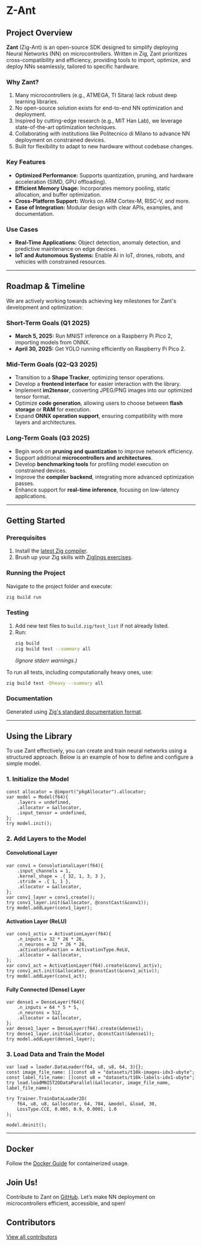 # Z-Ant

## Project Overview

**Zant** (Zig-Ant) is an open-source SDK designed to simplify deploying Neural Networks (NN) on microcontrollers. Written in Zig, Zant prioritizes cross-compatibility and efficiency, providing tools to import, optimize, and deploy NNs seamlessly, tailored to specific hardware.

### Why Zant?

1. Many microcontrollers (e.g., ATMEGA, TI Sitara) lack robust deep learning libraries.
2. No open-source solution exists for end-to-end NN optimization and deployment.
3. Inspired by cutting-edge research (e.g., MIT Han Lab), we leverage state-of-the-art optimization techniques.
4. Collaborating with institutions like Politecnico di Milano to advance NN deployment on constrained devices.
5. Built for flexibility to adapt to new hardware without codebase changes.

### Key Features

- **Optimized Performance:** Supports quantization, pruning, and hardware acceleration (SIMD, GPU offloading).
- **Efficient Memory Usage:** Incorporates memory pooling, static allocation, and buffer optimization.
- **Cross-Platform Support:** Works on ARM Cortex-M, RISC-V, and more.
- **Ease of Integration:** Modular design with clear APIs, examples, and documentation.

### Use Cases

- **Real-Time Applications:** Object detection, anomaly detection, and predictive maintenance on edge devices.
- **IoT and Autonomous Systems:** Enable AI in IoT, drones, robots, and vehicles with constrained resources.

---

## Roadmap & Timeline

We are actively working towards achieving key milestones for Zant's development and optimization:

### **Short-Term Goals (Q1 2025)**

- **March 5, 2025:** Run MNIST inference on a Raspberry Pi Pico 2, importing models from ONNX.
- **April 30, 2025:** Get YOLO running efficiently on Raspberry Pi Pico 2.

### **Mid-Term Goals (Q2-Q3 2025)**

- Transition to a **Shape Tracker**, optimizing tensor operations.
- Develop a **frontend interface** for easier interaction with the library.
- Implement **im2tensor**, converting JPEG/PNG images into our optimized tensor format.
- Optimize **code generation**, allowing users to choose between **flash storage** or **RAM** for execution.
- Expand **ONNX operation support**, ensuring compatibility with more layers and architectures.

### **Long-Term Goals (Q3 2025)**

- Begin work on **pruning and quantization** to improve network efficiency.
- Support additional **microcontrollers and architectures**.
- Develop **benchmarking tools** for profiling model execution on constrained devices.
- Improve the **compiler backend**, integrating more advanced optimization passes.
- Enhance support for **real-time inference**, focusing on low-latency applications.

---

## Getting Started

### Prerequisites

1. Install the [latest Zig compiler](https://ziglang.org/learn/getting-started/).
2. Brush up your Zig skills with [Ziglings exercises](https://codeberg.org/ziglings/exercises).

### Running the Project

Navigate to the project folder and execute:

```sh
zig build run
```

### Testing

1. Add new test files to `build.zig/test_list` if not already listed.
2. Run:
   ```sh
   zig build
   zig build test --summary all
   ```
   *(Ignore stderr warnings.)*

To run all tests, including computationally heavy ones, use:

```sh
zig build test -Dheavy --summary all
```

### Documentation

Generated using [Zig's standard documentation format](https://ziglang.org/documentation/master/#Doc-Comments).

---

## Using the Library

To use Zant effectively, you can create and train neural networks using a structured approach. Below is an example of how to define and configure a simple model.

### **1. Initialize the Model**

```zig
const allocator = @import("pkgAllocator").allocator;
var model = Model(f64){
    .layers = undefined,
    .allocator = &allocator,
    .input_tensor = undefined,
};
try model.init();
```

### **2. Add Layers to the Model**

#### **Convolutional Layer**

```zig
var conv1 = ConvolutionalLayer(f64){
    .input_channels = 1,
    .kernel_shape = .{ 32, 1, 3, 3 },
    .stride = .{ 1, 1 },
    .allocator = &allocator,
};
var conv1_layer = conv1.create();
try conv1_layer.init(&allocator, @constCast(&conv1));
try model.addLayer(conv1_layer);
```

#### **Activation Layer (ReLU)**

```zig
var conv1_activ = ActivationLayer(f64){
    .n_inputs = 32 * 26 * 26,
    .n_neurons = 32 * 26 * 26,
    .activationFunction = ActivationType.ReLU,
    .allocator = &allocator,
};
var conv1_act = ActivationLayer(f64).create(&conv1_activ);
try conv1_act.init(&allocator, @constCast(&conv1_activ));
try model.addLayer(conv1_act);
```

#### **Fully Connected (Dense) Layer**

```zig
var dense1 = DenseLayer(f64){
    .n_inputs = 64 * 5 * 5,
    .n_neurons = 512,
    .allocator = &allocator,
};
var dense1_layer = DenseLayer(f64).create(&dense1);
try dense1_layer.init(&allocator, @constCast(&dense1));
try model.addLayer(dense1_layer);
```

### **3. Load Data and Train the Model**

```zig
var load = loader.DataLoader(f64, u8, u8, 64, 3){};
const image_file_name: []const u8 = "datasets/t10k-images-idx3-ubyte";
const label_file_name: []const u8 = "datasets/t10k-labels-idx1-ubyte";
try load.loadMNIST2DDataParallel(&allocator, image_file_name, label_file_name);

try Trainer.TrainDataLoader2D(
    f64, u8, u8, &allocator, 64, 784, &model, &load, 30,
    LossType.CCE, 0.005, 0.9, 0.0001, 1.0
);

model.deinit();
```

---

## Docker

Follow the [Docker Guide](How_TO_DOCKER_101.md) for containerized usage.

## Join Us!

Contribute to Zant on [GitHub](#). Let’s make NN deployment on microcontrollers efficient, accessible, and open!

## Contributors

[View all contributors](https://github.com/ZIGTinyBook/Z-Ant/graphs/contributors)

